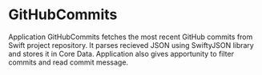 # GitHubCommits

Application GitHubCommits fetches the most recent GitHub commits from Swift project repository. It parses recieved JSON using
SwiftyJSON library and stores it in Core Data. Application also gives apportunity to filter commits and read commit 
message.
